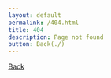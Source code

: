 ```yaml
---
layout: default
permalink: /404.html
title: 404
description: Page not found
button: Back(./)
---
```

[Back](./)

